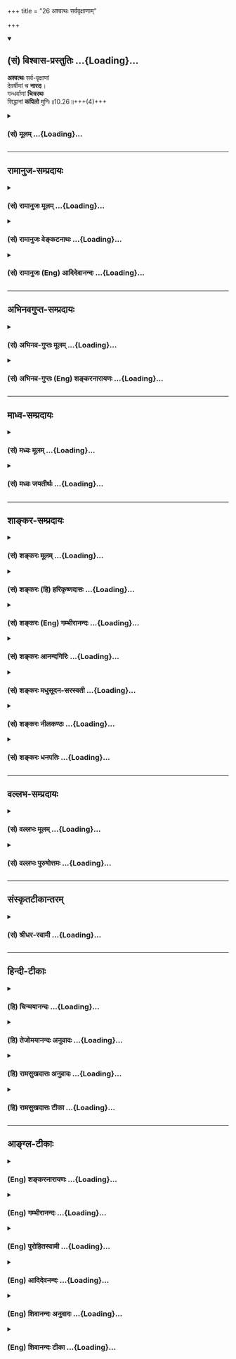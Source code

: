 +++
title = "26 अश्वत्थः सर्ववृक्षाणाम्"

+++
<div class="js_include" newlevelforh1="2" title="(सं) विश्वास-प्रस्तुतिः" unfilled url="/purANam_vaiShNavam/mahAbhAratam/06-bhIShma-parva/03-bhagavad-gItA-parva/saMskRtam/vishvAsa-prastutiH/10_vibhUti-vistAra-yoga/26_ashvatthaH_sarvav.md">
<details open><summary><h2>(सं) विश्वास-प्रस्तुतिः ...{Loading}...</h2></summary>

**अश्वत्थः** सर्व-वृक्षाणां  
देवर्षीणां च **नारदः**।  
गन्धर्वाणां **चित्ररथः**  
सिद्धानां **कपिलो** मुनिः॥10.26॥+++(4)+++
</details>
</div>
<div class="js_include collapsed" newlevelforh1="3" title="(सं) मूलम्" unfilled url="/purANam_vaiShNavam/mahAbhAratam/06-bhIShma-parva/03-bhagavad-gItA-parva/saMskRtam/mUlam/10_vibhUti-vistAra-yoga/26_ashvatthaH_sarvav.md">
<details><summary><h3>(सं) मूलम् ...{Loading}...</h3></summary>

अश्वत्थः सर्ववृक्षाणां देवर्षीणां च नारदः।  
गन्धर्वाणां चित्ररथः सिद्धानां कपिलो मुनिः।।10.26।।
</details>
</div>


_________________
## रामानुज-सम्प्रदायः
<div class="js_include collapsed" newlevelforh1="3" title="(सं) रामानुजः मूलम्" unfilled url="/purANam_vaiShNavam/mahAbhAratam/06-bhIShma-parva/03-bhagavad-gItA-parva/saMskRtam/rAmAnujaH/mUlam/10_vibhUti-vistAra-yoga/26_ashvatthaH_sarvav.md">
<details><summary><h3>(सं) रामानुजः मूलम् ...{Loading}...</h3></summary>

।।10.26।।**सर्ववृक्षाणां** मध्ये पूज्यः **अश्वत्थ** एव **अहम्।**
**देवर्षीणां** मध्ये परमवैष्णवो **नारदः** अहम् अस्मि। **गन्धर्वाणां**
देवगायकानां मध्ये **चित्ररथः** अस्मि। **सिद्धानां** योगनिष्ठानां
परमोपास्यः **कपिलः** अहम्।

</details>
</div>
<div class="js_include collapsed" newlevelforh1="3" title="(सं) रामानुजः वेङ्कटनाथः" unfilled url="/purANam_vaiShNavam/mahAbhAratam/06-bhIShma-parva/03-bhagavad-gItA-parva/saMskRtam/rAmAnujaH/venkaTanAthaH/10_vibhUti-vistAra-yoga/26_ashvatthaH_sarvav.md">
<details><summary><h3>(सं) रामानुजः वेङ्कटनाथः ...{Loading}...</h3></summary>

  
  
।।10.26।। अश्वत्थ इति। ननुसर्ववृक्षाणाम् इत्येतदनुपपन्नं;
पारिजाताद्यपेक्षया अश्वत्थस्य निकृष्टत्वादित्यत्रोक्तंपूज्य इति।
पारिजातादीनामप्यश्वत्थवत्पूज्यत्वं नास्तीति भावः। देवा मन्त्रदर्शिनो
देवर्षयः; देवर्षिषु नारदस्य बहुप्रकारोऽतिशयो बहुषु प्रदेशेषु महाभारत एव
प्रपञ्चितः। चित्ररथो गन्धर्वराजः। सिद्धानाम् इत्यादि
पूर्वसञ्चितसुकृतविशेषवशाज्जन्मसिद्धाणिमाद्यैश्वर्यसिद्धिः। आदिविद्वान्सिद्धः
इति कपिलमाहुः। ऋषिं प्रसूतं कपिलं (महान्तम्) यस्तमग्रे ज्ञानैर्बिभर्ति
\[श्वे.उ.5।2\] इति च श्रुतिः। ददृशुः कपिलं तत्र वासुदेवं सनातनम्
\[वा.रा.1।40।25\] इति चाहुः। अयमपि परशुरामादिवत्।  
  

</details>
</div>
<div class="js_include collapsed" newlevelforh1="3" title="(सं) रामानुजः (Eng) आदिदेवानन्दः" unfilled url="/purANam_vaiShNavam/mahAbhAratam/06-bhIShma-parva/03-bhagavad-gItA-parva/saMskRtam/rAmAnujaH/english/AdidevAnandaH/10_vibhUti-vistAra-yoga/26_ashvatthaH_sarvav.md">
<details><summary><h3>(सं) रामानुजः (Eng) आदिदेवानन्दः ...{Loading}...</h3></summary>

10.26 - 10.29 Of trees I am Asvattha which is worthy of worship. Of celestial seers I am Narada. Kamadhuk is the divine cow. I am Kandarpa,
the cause of progeny. Sarpas are single-headed snakes while Nagas are many-headed snakes. Aatic creatures are known as Yadamsi. Of them I am Varuna. Of subdures, I am Yama, the son of the sun-god.

</details>
</div>


_________________
## अभिनवगुप्त-सम्प्रदायः
<div class="js_include collapsed" newlevelforh1="3" title="(सं) अभिनव-गुप्तः मूलम्" unfilled url="/purANam_vaiShNavam/mahAbhAratam/06-bhIShma-parva/03-bhagavad-gItA-parva/saMskRtam/abhinava-guptaH/mUlam/10_vibhUti-vistAra-yoga/26_ashvatthaH_sarvav.md">
<details><summary><h3>(सं) अभिनव-गुप्तः मूलम् ...{Loading}...</h3></summary>

।।10.19 -- 10.42।। हन्त ते कथयिष्यामीत्यादि जगत्स्थित इत्यन्तम्। अहमात्मा
(श्लो. 20) इत्यनेन व्यवच्छेदं वारयति। अन्यथा स्थावराणां हिमालय
इत्यादिवाक्येषु हिमालय एव भगवान् नान्य इति व्यवच्छेदेन;
निर्विभागत्वाभावात् ब्रह्मदर्शनं खण्डितम् अभविष्यत्। यतो यस्याखण्डाकारा
व्याप्तिस्तथा चेतसि न उपारोहति; तां च \[यो\] जिज्ञासति
तस्यायमुपदेशग्रन्थः। तथाहि उपसंहारे ( उपसंहारेण)
भेदाभेदवादं,यद्यद्विभूतिमत्सत्त्वम् (श्लो -- 41) इत्यनेनाभिधाय;
पश्चादभेदमेवोपसंहरति अथवा बहुनैतेन -- विष्टभ्याहमिदं -- एकांशेन जगत्
स्थितः (श्लो -- 42) इति। उक्तं हि -- पादोऽस्य विश्वा भूतानि
त्रिपादस्यामृतं दिवि।। इति -- RV; X; 90; 3प्रजानां सृष्टिहेतुः सर्वमिदं
भगवत्तत्त्वमेव तैस्तेर्विचित्रै रूपैर्भाव्यमानं +++(S
तत्त्वमेतैस्तैर्विचित्रैः रूपैः ; N -- विचित्ररूपै -- )+++ सकलस्य +++(S;N
सकलमस्य)+++ विषयतां यातीति।

</details>
</div>
<div class="js_include collapsed" newlevelforh1="3" title="(सं) अभिनव-गुप्तः (Eng) शङ्करनारायणः" unfilled url="/purANam_vaiShNavam/mahAbhAratam/06-bhIShma-parva/03-bhagavad-gItA-parva/saMskRtam/abhinava-guptaH/english/shankaranArAyaNaH/10_vibhUti-vistAra-yoga/26_ashvatthaH_sarvav.md">
<details><summary><h3>(सं) अभिनव-गुप्तः (Eng) शङ्करनारायणः ...{Loading}...</h3></summary>

10.26 See Comment under 10.42

</details>
</div>


_________________
## माध्व-सम्प्रदायः
<div class="js_include collapsed" newlevelforh1="3" title="(सं) मध्वः मूलम्" unfilled url="/purANam_vaiShNavam/mahAbhAratam/06-bhIShma-parva/03-bhagavad-gItA-parva/saMskRtam/madhvaH/mUlam/10_vibhUti-vistAra-yoga/26_ashvatthaH_sarvav.md">
<details><summary><h3>(सं) मध्वः मूलम् ...{Loading}...</h3></summary>

।।10.26 -- 10.27।। सुखरूपः पाल्यते लीयते च जगदनेनेति कपिलः। प्रीतिः सुखं
कमानन्दः इत्यभिधानात् प्राणो ब्रह्म कं ब्रह्म खं ब्रह्म \[छां.उ.4।10।5\]
इति च। ऋषिं प्रसूतं कपिलं यस्तमग्रे ज्ञानैर्बिभर्ति (ज्ञा) जायमानं च
पश्येत् \[श्वे.उ.5।2\] सुखादनन्तात्पालनाल्लीयनाच्च यं वै देवं
कपिलमुदाहरन्ति इति (सामवेदे) बाभ्रव्यशाखायाम्।

</details>
</div>
<div class="js_include collapsed" newlevelforh1="3" title="(सं) मध्वः जयतीर्थः" unfilled url="/purANam_vaiShNavam/mahAbhAratam/06-bhIShma-parva/03-bhagavad-gItA-parva/saMskRtam/madhvaH/jayatIrthaH/10_vibhUti-vistAra-yoga/26_ashvatthaH_sarvav.md">
<details><summary><h3>(सं) मध्वः जयतीर्थः ...{Loading}...</h3></summary>

।।10.26 -- 10.27।। सिद्धानां कपिलो मुनिः इति कपिलशब्दं व्याचष्टे --
**सुखे**ति। सुखरूप इति कः; पाल्यते जगदनेनेति पिः;पा रक्षणे
\[धा.पा.2।46\] इत्यतः किः; लीयते जगदनेनेति लः। ली श्लेषणे \[धा.पा.9।29\]
इत्यस्माड्डःला आदाने \[धा.पा.2।48\] इत्यतो वाकः। ततः कर्मधारयः। कशब्दस्य
सुखवाचित्वेऽभिधानं प्रयोगं च पठति -- **प्रीतिरि**ति। समग्रार्थे
श्रुतिमाह -- **ऋषिमि**ति। तं भगवन्तमृषिं कपिलं च पश्येत्। कथमृषिः
सर्वज्ञत्वात्; इत्युच्यते। यः प्रसूतं पूर्वकल्पेषु जातं जायमानं वर्तमानं
चैवमागामि च जगज्ज्ञानैर्बिभर्ति जानातीति यावत्। कथं कपिलः इत्यत उक्तं --
**सुखादि**ति। यच्छब्दद्वयस्य तमित्यनेनान्वयः।

</details>
</div>


_________________
## शाङ्कर-सम्प्रदायः
<div class="js_include collapsed" newlevelforh1="3" title="(सं) शङ्करः मूलम्" unfilled url="/purANam_vaiShNavam/mahAbhAratam/06-bhIShma-parva/03-bhagavad-gItA-parva/saMskRtam/shankaraH/mUlam/10_vibhUti-vistAra-yoga/26_ashvatthaH_sarvav.md">
<details><summary><h3>(सं) शङ्करः मूलम् ...{Loading}...</h3></summary>

।।10.26।। --,**अश्वत्थः सर्ववृक्षाणाम्; देवर्षीणां च नारदः** देवाः एव
सन्तः ऋषित्वं प्राप्ताः मन्त्रदर्शित्वात्ते देवर्षयः; तेषां नारदः अस्मि।
**गन्धर्वाणां चित्ररथः** नाम गन्धर्वः अस्मि। **सिद्धानां** जन्मनैव
धर्मज्ञानवैराग्यैश्वर्यातिशयं प्राप्तानां **कपिलो मुनिः**।।

</details>
</div>
<div class="js_include collapsed" newlevelforh1="3" title="(सं) शङ्करः (हि) हरिकृष्णदासः" unfilled url="/purANam_vaiShNavam/mahAbhAratam/06-bhIShma-parva/03-bhagavad-gItA-parva/saMskRtam/shankaraH/hindI/harikRShNadAsaH/10_vibhUti-vistAra-yoga/26_ashvatthaH_sarvav.md">
<details><summary><h3>(सं) शङ्करः (हि) हरिकृष्णदासः ...{Loading}...</h3></summary>

।।10.26।। समस्त वृक्षोंमें पीपलका वृक्ष और देवर्षियोंमें अर्थात् जो देव
होकर मन्त्रोंके द्रष्टा होनेके कारण ऋषिभावको प्राप्त हुए हैं; उनमें मैं
नारद हूँ। गन्धर्वोंमें मैं चित्ररथ नामक गन्धर्व हूँ; सिद्धोंमें अर्थात्
जन्मसे ही अतिशय धर्म; ज्ञान; वैराग्य और ऐश्वर्यको प्राप्त हुए पुरुषोंमें
मैं कपिलमुनि हूँ।

</details>
</div>
<div class="js_include collapsed" newlevelforh1="3" title="(सं) शङ्करः (Eng) गम्भीरानन्दः" unfilled url="/purANam_vaiShNavam/mahAbhAratam/06-bhIShma-parva/03-bhagavad-gItA-parva/saMskRtam/shankaraH/english/gambhIrAnandaH/10_vibhUti-vistAra-yoga/26_ashvatthaH_sarvav.md">
<details><summary><h3>(सं) शङ्करः (Eng) गम्भीरानन्दः ...{Loading}...</h3></summary>

10.26 Sarva-vrksanam, among all trees, (I am) the Asvatta; and Narada
devarsinam, among the divine sages-those who were gods and became sages
by virtue of visualizing Vedic mantras; among them I am Narada.
Gandharvanam, among the gandharvas, I am the gandharva called
Citraratha. Siddhanam, among the perfected ones, among those who, from
their very birth, were endowed with an abundance of the wealth of
virtue, knowledge and renunciation; (I am) munih, the sage Kapila.

</details>
</div>
<div class="js_include collapsed" newlevelforh1="3" title="(सं) शङ्करः आनन्दगिरिः" unfilled url="/purANam_vaiShNavam/mahAbhAratam/06-bhIShma-parva/03-bhagavad-gItA-parva/saMskRtam/shankaraH/AnandagiriH/10_vibhUti-vistAra-yoga/26_ashvatthaH_sarvav.md">
<details><summary><h3>(सं) शङ्करः आनन्दगिरिः ...{Loading}...</h3></summary>

।।10.26।। सर्ववृक्षाणामित्यत्र सर्वशब्देन वनस्पतयो गृह्यन्ते।

</details>
</div>
<div class="js_include collapsed" newlevelforh1="3" title="(सं) शङ्करः मधुसूदन-सरस्वती" unfilled url="/purANam_vaiShNavam/mahAbhAratam/06-bhIShma-parva/03-bhagavad-gItA-parva/saMskRtam/shankaraH/madhusUdana-sarasvatI/10_vibhUti-vistAra-yoga/26_ashvatthaH_sarvav.md">
<details><summary><h3>(सं) शङ्करः मधुसूदन-सरस्वती ...{Loading}...</h3></summary>

।।10.26।। सर्वेषां वृक्षाणां वनस्पतीनामन्येषां च। देवा एव सन्तो ये
मन्त्रदर्शित्वेन ऋषित्वं प्राप्तास्ते देवर्षयस्तेषां मध्ये नारदोऽहमस्मि।
गन्धर्वाणां गानधर्मिणां देवगायकानां मध्ये चित्ररथोऽहमस्मि। सिद्धानां
जन्मनैव विनाप्रयत्नं धर्मज्ञानवैराग्यैश्वर्यातिशयं
प्राप्तानामधिगतपरमार्थानां मध्ये कपिलो मुनिरहम्।

</details>
</div>
<div class="js_include collapsed" newlevelforh1="3" title="(सं) शङ्करः नीलकण्ठः" unfilled url="/purANam_vaiShNavam/mahAbhAratam/06-bhIShma-parva/03-bhagavad-gItA-parva/saMskRtam/shankaraH/nIlakaNThaH/10_vibhUti-vistAra-yoga/26_ashvatthaH_sarvav.md">
<details><summary><h3>(सं) शङ्करः नीलकण्ठः ...{Loading}...</h3></summary>

।।10.25 -- 10.26।। एकमक्षरमोंकाराख्यम्। जपयज्ञो हिंसाशून्यत्वात्।
स्थावराणां स्थितिमताम्।

</details>
</div>
<div class="js_include collapsed" newlevelforh1="3" title="(सं) शङ्करः धनपतिः" unfilled url="/purANam_vaiShNavam/mahAbhAratam/06-bhIShma-parva/03-bhagavad-gItA-parva/saMskRtam/shankaraH/dhanapatiH/10_vibhUti-vistAra-yoga/26_ashvatthaH_sarvav.md">
<details><summary><h3>(सं) शङ्करः धनपतिः ...{Loading}...</h3></summary>

।।10.26।। देवानामेव सतां मन्त्रदर्शित्वात् ऋषित्वं प्राप्तानां
नारदोऽस्मिं। सिद्धानां जन्मनैव धर्मज्ञानादिनिरतिशयं प्राप्तानाम्।

</details>
</div>


_________________
## वल्लभ-सम्प्रदायः
<div class="js_include collapsed" newlevelforh1="3" title="(सं) वल्लभः मूलम्" unfilled url="/purANam_vaiShNavam/mahAbhAratam/06-bhIShma-parva/03-bhagavad-gItA-parva/saMskRtam/vallabhaH/mUlam/10_vibhUti-vistAra-yoga/26_ashvatthaH_sarvav.md">
<details><summary><h3>(सं) वल्लभः मूलम् ...{Loading}...</h3></summary>

।।10.26।। अश्वत्थ इति। वैष्णवोऽयं ध्येयः पूज्यश्च। देवर्षीणां नारदोऽहं
महाभागवतो मर्यादापुष्टिरसिकः। गन्धर्वाणां मध्ये चित्ररथो गायको
वैष्णवत्वाच्चिन्तनीयः। कपिलस्तु
भगवदवतारःसाङ्ख्यतत्त्ववक्तापुष्टिसर्गप्रणेता भगवद्विभूतिः।

</details>
</div>
<div class="js_include collapsed" newlevelforh1="3" title="(सं) वल्लभः पुरुषोत्तमः" unfilled url="/purANam_vaiShNavam/mahAbhAratam/06-bhIShma-parva/03-bhagavad-gItA-parva/saMskRtam/vallabhaH/puruShottamaH/10_vibhUti-vistAra-yoga/26_ashvatthaH_sarvav.md">
<details><summary><h3>(सं) वल्लभः पुरुषोत्तमः ...{Loading}...</h3></summary>

  
  
।।10.26।। सर्ववृक्षाणां मध्ये अश्वत्थः पिप्पलोऽस्मि। देवर्षीणां
देवमन्त्रद्रष्टॄणां मध्ये मदिङ्गितोपदेशकत्वान्नारदोऽस्मि। गन्धर्वाणां
गायकानां मध्ये चित्ररथोऽस्मि। सिद्धानां अघिगतपरमार्थानां मध्ये
स्वतोऽधीतपरमार्थरूपः कपिलो मुनिरस्मि।  
  

</details>
</div>


_________________
## संस्कृतटीकान्तरम्
<div class="js_include collapsed" newlevelforh1="3" title="(सं) श्रीधर-स्वामी" unfilled url="/purANam_vaiShNavam/mahAbhAratam/06-bhIShma-parva/03-bhagavad-gItA-parva/saMskRtam/shrIdhara-svAmI/10_vibhUti-vistAra-yoga/26_ashvatthaH_sarvav.md">
<details><summary><h3>(सं) श्रीधर-स्वामी ...{Loading}...</h3></summary>

।।10.26।।**अश्वत्थ इति।** देवा एव सन्तो मन्त्रदर्शनेन य ऋषित्वं
प्राप्तास्तेषां मध्ये नारदोऽस्मि। सिद्धानामुत्पत्तित
एवाधिगतपरमार्थतत्त्वानां मध्ये कपिलाख्यो मुनिरस्मि।

</details>
</div>


_________________
## हिन्दी-टीकाः
<div class="js_include collapsed" newlevelforh1="3" title="(हि) चिन्मयानन्दः" unfilled url="/purANam_vaiShNavam/mahAbhAratam/06-bhIShma-parva/03-bhagavad-gItA-parva/hindI/chinmayAnandaH/10_vibhUti-vistAra-yoga/26_ashvatthaH_sarvav.md">
<details><summary><h3>(हि) चिन्मयानन्दः ...{Loading}...</h3></summary>

।।10.26।। मैं समस्त वृक्षों में अश्वत्थ वृक्ष हूँ परिमाण और आयुमर्यादा
दोनों की दृष्टि से अश्वत्थ अर्थात् पीपलवृक्ष को सर्वव्यापक और नित्य माना
जा सकता है; क्योंकि वह प्राय कई शताब्दियों तक जीवित रहता है। हिन्दू लोग
उसकी पूजा करते हैं। उसके साथ दिव्यता और पवित्रता की भावना जुड़ी हुई है।
वैदिक परम्परा से परिचित लोगों को अश्वत्थ शब्द उपनिषदों में वर्णित संसार
वृक्ष के रूपक का स्मरण भी कराता है। गीता के भी आगे आने वाले एक अध्याय
में अश्वत्थ वृक्ष का वर्णन मिलता है; जो इस दृश्यमान मिथ्या जगत् का
प्रतीक रूप है। मैं देवर्षियों में नारद हूँ देवर्षि नारद हमारी पौराणिक
कथाओं के एक प्रिय पात्र हैं। नारद का वर्णन हरिभक्त के रूप में किया गया
है। वे न केवल देवर्षियों में महान् हैं; वरन् वे प्राय इस पृथ्वीलोक पर
अवतरित होकर लोगों के मन में गर्व अभिमान दूर करने के लिए जानबूझकर उनकी
आपस में कलह करवाते हैं और अन्त में सबको भक्ति का मार्ग दर्शाकर स्वर्ग
सुख की प्राप्ति कराते हैं। सम्भवत; श्रीकृष्ण स्वयं धर्मोद्धारक और
धर्मप्रचारक होने के नाते नारद जी के प्रति उनके प्रचार के उत्साह के कारण
आदर भाव रखते हैं। पौराणिक कथाओं के अनुसार अनेक अधर्मियों को धर्म मार्ग
में परिवर्तित कर नारद जी ने उन्हें मोक्ष दिलाया है। भगवान् श्रीकृष्ण और
नारद दोनों की ही समान महत्वाकांक्षा होने से दोनों के मध्य स्नेह होना
स्वाभाविक ही है। मैं गन्धर्वों में चित्ररथ हूँ गन्धर्वगण स्वर्ग के गायक
वृन्द हैं; जो कला और संगीत के द्वारा देवताओं का मनोरंजन करते हैं। स्वर्ग
के मनोरंजन के वे सितारे हैं। उन गन्धर्वों में सर्वश्रेष्ठ हैं
चित्ररथ। मैं सिद्धों में कपिल मुनि हूँ ये सिद्ध पुरुष जादूगर नहीं हैं। इस
संस्कृत शब्द का अर्थ है जिस पुरुष ने अपने लक्ष्य (साध्य) को सिद्ध
(प्राप्त) कर लिया है। अत आत्मानुभवी पुरुष ही सिद्ध कहलाता है। ऐसे सिद्ध
पुरुषों में भगवान् कहते हैं कि; मैं कपिल मुनि हूँ। मुनि शब्द से उस
पारम्परिक धारणा को बनाने की आवश्यकता नहीं है; जिसमें मुनि को एक बृद्ध;
पक्व केश वाले; प्राय निर्वस्त्र और साधारणत अगम्य स्थानों में विचरण करने
वाले पुरुष के रूप में अज्ञानी चित्रकारों के द्वारा चित्रित किया जाता है।
उसके विषय में ऐसी धारणा प्रचलित हो गई है कि वह एक सामान्य नागरिक के समान
न होकर जंगलों का कोई विचित्र प्राणी है; जो विचित्र्ा आहार पर जीता है।
वस्तुत मुनि का अर्थ है मननशील अर्थात् तत्त्वचिन्तक पुरुष। वह शास्त्रीय
कथनों के गूढ़ अभिप्रायों पर सूक्ष्म; गम्भीर मनन करता है। ऐसे विचारकों
में मैं कपिल मुनि हूँ। साङ्ख्य दर्शन के प्रणेता के रूप में कपिल मुनि
सुविख्यात हैं; जिनका संकेत यहाँ किया गया है। अनेक सिद्धांतों पर गीता का
साङ्ख्य दर्शन के साथ मतैक्य है। अत भगवान् यहाँ कपिल मुनि को अपनी विभूति
की सम्मानित प्रतिष्ठा प्रदान करते हैं। पुन;

</details>
</div>
<div class="js_include collapsed" newlevelforh1="3" title="(हि) तेजोमयानन्दः अनुवादः" unfilled url="/purANam_vaiShNavam/mahAbhAratam/06-bhIShma-parva/03-bhagavad-gItA-parva/hindI/tejomayAnandaH/anuvAdaH/10_vibhUti-vistAra-yoga/26_ashvatthaH_sarvav.md">
<details><summary><h3>(हि) तेजोमयानन्दः अनुवादः ...{Loading}...</h3></summary>

।।10.26।। मैं समस्त वृक्षों में अश्वत्थ (पीपल) हूँ और देवर्षियों में
नारद हूँ; मैं गन्धर्वों में चित्ररथ और सिद्ध पुरुषों में कपिल मुनि हूँ।।

</details>
</div>
<div class="js_include collapsed" newlevelforh1="3" title="(हि) रामसुखदासः अनुवादः" unfilled url="/purANam_vaiShNavam/mahAbhAratam/06-bhIShma-parva/03-bhagavad-gItA-parva/hindI/rAmasukhadAsaH/anuvAdaH/10_vibhUti-vistAra-yoga/26_ashvatthaH_sarvav.md">
<details><summary><h3>(हि) रामसुखदासः अनुवादः ...{Loading}...</h3></summary>

।।10.26।। सम्पूर्ण वृक्षोंमें पीपल, देवर्षियोंमें नारद, गन्धर्वोंमें
चित्ररथ और सिद्धोंमें कपिल मुनि मैं हूँ।

</details>
</div>
<div class="js_include collapsed" newlevelforh1="3" title="(हि) रामसुखदासः टीका" unfilled url="/purANam_vaiShNavam/mahAbhAratam/06-bhIShma-parva/03-bhagavad-gItA-parva/hindI/rAmasukhadAsaH/TIkA/10_vibhUti-vistAra-yoga/26_ashvatthaH_sarvav.md">
<details><summary><h3>(हि) रामसुखदासः टीका ...{Loading}...</h3></summary>

।।10.26।।***व्याख्या--*'अश्वत्थः सर्ववृक्षाणाम्'--**पीपल एक सौम्य वृक्ष
है। इसके नीचे हरेक पेड़ लग जाता है, और यह पहाड़, मकानकी दीवार, छत आदि
कठोर जगहपर भी पैदा हो जाता है। पीपल वृक्षके पूजनकी बड़ी महिमा है।
आयुर्वेदमें बहुत-से रोगोंका नाश करनेकी शक्ति पीपल वृक्षमें बतायी गयी है।
इन सब दृष्टियोंसे भगवान्ने पीपलको अपनी विभूति बताया है।

</details>
</div>


_________________
## आङ्ग्ल-टीकाः
<div class="js_include collapsed" newlevelforh1="3" title="(Eng) शङ्करनारायणः" unfilled url="/purANam_vaiShNavam/mahAbhAratam/06-bhIShma-parva/03-bhagavad-gItA-parva/english/shankaranArAyaNaH/10_vibhUti-vistAra-yoga/26_ashvatthaH_sarvav.md">
<details><summary><h3>(Eng) शङ्करनारायणः ...{Loading}...</h3></summary>

10.26. Of all trees, I am the Pipal-tree; and of the divine seers,
Narada; of the Gandharvas (the celestial musicians), Citraratha; of the perfected ones, the sage Kapila.

</details>
</div>
<div class="js_include collapsed" newlevelforh1="3" title="(Eng) गम्भीरानन्दः" unfilled url="/purANam_vaiShNavam/mahAbhAratam/06-bhIShma-parva/03-bhagavad-gItA-parva/english/gambhIrAnandaH/10_vibhUti-vistAra-yoga/26_ashvatthaH_sarvav.md">
<details><summary><h3>(Eng) गम्भीरानन्दः ...{Loading}...</h3></summary>

10.26 Among all trees (I am) the Asvatha (peepul), and Narada among the divine sages. Among the dandharvas \[A class of demigods regarded as the musicians of gods.\] (I am) Citraratha; among the perfected ones, the sage Kapila.

</details>
</div>
<div class="js_include collapsed" newlevelforh1="3" title="(Eng) पुरोहितस्वामी" unfilled url="/purANam_vaiShNavam/mahAbhAratam/06-bhIShma-parva/03-bhagavad-gItA-parva/english/purohitasvAmI/10_vibhUti-vistAra-yoga/26_ashvatthaH_sarvav.md">
<details><summary><h3>(Eng) पुरोहितस्वामी ...{Loading}...</h3></summary>

10.26 Of trees I am the sacred Fig-tree, of the Divine Seers Narada, of the heavenly singers I am Chitraratha, their Leader, and of sages I am Kapila.

</details>
</div>
<div class="js_include collapsed" newlevelforh1="3" title="(Eng) आदिदेवनन्दः" unfilled url="/purANam_vaiShNavam/mahAbhAratam/06-bhIShma-parva/03-bhagavad-gItA-parva/english/AdidevanandaH/10_vibhUti-vistAra-yoga/26_ashvatthaH_sarvav.md">
<details><summary><h3>(Eng) आदिदेवनन्दः ...{Loading}...</h3></summary>

10.26 Of trees I am the Asvattha. Of celestial seers, I am Narada. Of the Gandharvas I am Citraratha. Of the perfected, I am Kapila.

</details>
</div>
<div class="js_include collapsed" newlevelforh1="3" title="(Eng) शिवानन्दः अनुवादः" unfilled url="/purANam_vaiShNavam/mahAbhAratam/06-bhIShma-parva/03-bhagavad-gItA-parva/english/shivAnandaH/anuvAdaH/10_vibhUti-vistAra-yoga/26_ashvatthaH_sarvav.md">
<details><summary><h3>(Eng) शिवानन्दः अनुवादः ...{Loading}...</h3></summary>

10.26 Among all the trees ( I am) the Peepul; among the divine sages, I am Narada; among Gandharvas, Chitraratha; among the perfected, the sage Kapila.

</details>
</div>
<div class="js_include collapsed" newlevelforh1="3" title="(Eng) शिवानन्दः टीका" unfilled url="/purANam_vaiShNavam/mahAbhAratam/06-bhIShma-parva/03-bhagavad-gItA-parva/english/shivAnandaH/TIkA/10_vibhUti-vistAra-yoga/26_ashvatthaH_sarvav.md">
<details><summary><h3>(Eng) शिवानन्दः टीका ...{Loading}...</h3></summary>

10.26 अश्वत्थः Asvattha; सर्ववृक्षाणाम् among all trees; देवर्षीणाम्
among Divine Rishis; च and; नारदः Narada; गन्धर्वाणाम् among Gandharvas;
चित्ररथः Chitraratha; सिद्धानाम् among the Siddhas or the perfected;
कपिलः Kapila; मुनिः sage.Commentary Devarshis are gods and at the same time Rishis or seers of Mantras.Siddhas are the perfected ones those who at their very birth attained without any effort Dharma (virtue); Jnana
(knowledge of the Self); Vairagya (dispassion) and Aisvarya
(lordship).Muni is one who does Manana or reflection one who meditates.

</details>
</div>
